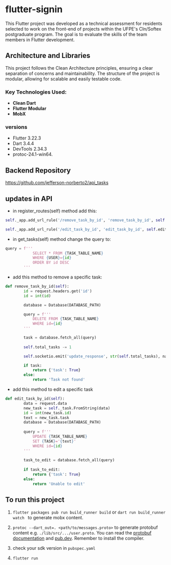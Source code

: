 # flutter-signin

This Flutter project was developed as a technical assessment for residents selected to work on the front-end of projects within the UFPE's CIn/Softex postgraduate program. The goal is to evaluate the skills of the team members in Flutter development.

## Architecture and Libraries

This project follows the Clean Architecture principles, ensuring a clear separation of concerns and maintainability. The structure of the project is modular, allowing for scalable and easily testable code. 

### Key Technologies Used:
- **Clean Dart**
- **Flutter Modular**
- **MobX**

### versions
- Flutter 3.22.3
- Dart 3.4.4
- DevTools 2.34.3
- protoc-24.1-win64.


## Backend Repository
https://github.com/jefferson-norberto2/api_tasks

## updates in API

- in register_routes(self) method add this: 
```py
self._app.add_url_rule('/remove_task_by_id', 'remove_task_by_id', self.remove_task_by_id, methods=['DELETE'])

self._app.add_url_rule('/edit_task_by_id', 'edit_task_by_id', self.edit_task_by_id, methods=['PUT'])
```

- in get_tasks(self) method change the query to:
```py
query = f'''
            SELECT * FROM {TASK_TABLE_NAME}
            WHERE {USER}={id}
            ORDER BY id DESC
        '''
```
- add this method to remove a specific task:

```py
def remove_task_by_id(self):
        id = request.headers.get('id')
        id = int(id)  

        database = Database(DATABASE_PATH)

        query = f'''
            DELETE FROM {TASK_TABLE_NAME}
            WHERE id={id}
        '''

        task = database.fetch_all(query)
        
        self.total_tasks -= 1

        self.socketio.emit('update_response', str(self.total_tasks), namespace='/counter')

        if task:
            return {'task': True}
        else:
            return 'Task not found'
```

- add this method to edit a specific task

```py
def edit_task_by_id(self):
        data = request.data
        new_task = self._task.FromString(data) 
        id = int(new_task.id)
        text = new_task.task
        database = Database(DATABASE_PATH)
        
        query = f''' 
            UPDATE {TASK_TABLE_NAME} 
            SET {TASK}='{text}'
            WHERE id={id}
        '''
        
        task_to_edit = database.fetch_all(query)
        
        if task_to_edit:
            return {'task': True}
        else:
            return 'Unable to edit' 
```
## To run this project

1. ``flutter packages pub run build_runner build`` or ``dart run build_runner watch `` to generate mobx content.

2. ``protoc --dart_out=. <path/to/messages.proto>`` to generate protobuf content e.g. ``./lib/src/.../user.proto``. You can read the [protobuf documentation](https://protobuf.dev/getting-started/darttutorial/) and [pub.dev](https://pub.dev/packages/protobuf). Remember to install the compiler. 


3. check your sdk version in ``pubspec.yaml`` 

4. ``flutter run``
